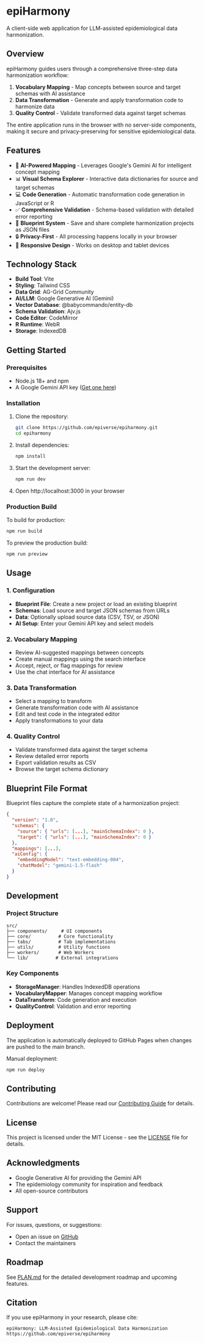 # epiHarmony

A client-side web application for LLM-assisted epidemiological data harmonization.

## Overview

epiHarmony guides users through a comprehensive three-step data harmonization workflow:

1. **Vocabulary Mapping** - Map concepts between source and target schemas with AI assistance
2. **Data Transformation** - Generate and apply transformation code to harmonize data
3. **Quality Control** - Validate transformed data against target schemas

The entire application runs in the browser with no server-side components, making it secure and privacy-preserving for sensitive epidemiological data.

## Features

- 🤖 **AI-Powered Mapping** - Leverages Google's Gemini AI for intelligent concept mapping
- 📊 **Visual Schema Explorer** - Interactive data dictionaries for source and target schemas
- 💻 **Code Generation** - Automatic transformation code generation in JavaScript or R
- ✅ **Comprehensive Validation** - Schema-based validation with detailed error reporting
- 💾 **Blueprint System** - Save and share complete harmonization projects as JSON files
- 🔒 **Privacy-First** - All processing happens locally in your browser
- 📱 **Responsive Design** - Works on desktop and tablet devices

## Technology Stack

- **Build Tool**: Vite
- **Styling**: Tailwind CSS
- **Data Grid**: AG-Grid Community
- **AI/LLM**: Google Generative AI (Gemini)
- **Vector Database**: @babycommando/entity-db
- **Schema Validation**: Ajv.js
- **Code Editor**: CodeMirror
- **R Runtime**: WebR
- **Storage**: IndexedDB

## Getting Started

### Prerequisites

- Node.js 18+ and npm
- A Google Gemini API key ([Get one here](https://makersuite.google.com/app/apikey))

### Installation

1. Clone the repository:
   ```bash
   git clone https://github.com/epiverse/epiharmony.git
   cd epiharmony
   ```

2. Install dependencies:
   ```bash
   npm install
   ```

3. Start the development server:
   ```bash
   npm run dev
   ```

4. Open http://localhost:3000 in your browser

### Production Build

To build for production:
```bash
npm run build
```

To preview the production build:
```bash
npm run preview
```

## Usage

### 1. Configuration

- **Blueprint File**: Create a new project or load an existing blueprint
- **Schemas**: Load source and target JSON schemas from URLs
- **Data**: Optionally upload source data (CSV, TSV, or JSON)
- **AI Setup**: Enter your Gemini API key and select models

### 2. Vocabulary Mapping

- Review AI-suggested mappings between concepts
- Create manual mappings using the search interface
- Accept, reject, or flag mappings for review
- Use the chat interface for AI assistance

### 3. Data Transformation

- Select a mapping to transform
- Generate transformation code with AI assistance
- Edit and test code in the integrated editor
- Apply transformations to your data

### 4. Quality Control

- Validate transformed data against the target schema
- Review detailed error reports
- Export validation results as CSV
- Browse the target schema dictionary

## Blueprint File Format

Blueprint files capture the complete state of a harmonization project:

```json
{
  "version": "1.0",
  "schemas": {
    "source": { "urls": [...], "mainSchemaIndex": 0 },
    "target": { "urls": [...], "mainSchemaIndex": 0 }
  },
  "mappings": [...],
  "aiConfig": {
    "embeddingModel": "text-embedding-004",
    "chatModel": "gemini-1.5-flash"
  }
}
```

## Development

### Project Structure

```
src/
├── components/     # UI components
├── core/          # Core functionality
├── tabs/          # Tab implementations
├── utils/         # Utility functions
├── workers/       # Web Workers
└── lib/          # External integrations
```

### Key Components

- **StorageManager**: Handles IndexedDB operations
- **VocabularyMapper**: Manages concept mapping workflow
- **DataTransform**: Code generation and execution
- **QualityControl**: Validation and error reporting

## Deployment

The application is automatically deployed to GitHub Pages when changes are pushed to the main branch.

Manual deployment:
```bash
npm run deploy
```

## Contributing

Contributions are welcome! Please read our [Contributing Guide](CONTRIBUTING.md) for details.

## License

This project is licensed under the MIT License - see the [LICENSE](LICENSE) file for details.

## Acknowledgments

- Google Generative AI for providing the Gemini API
- The epidemiology community for inspiration and feedback
- All open-source contributors

## Support

For issues, questions, or suggestions:
- Open an issue on [GitHub](https://github.com/epiverse/epiharmony/issues)
- Contact the maintainers

## Roadmap

See [PLAN.md](PLAN.md) for the detailed development roadmap and upcoming features.

## Citation

If you use epiHarmony in your research, please cite:
```
epiHarmony: LLM-Assisted Epidemiological Data Harmonization
https://github.com/epiverse/epiharmony
```